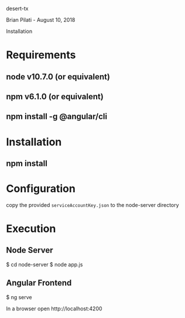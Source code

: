 desert-tx

Brian Pilati - August 10, 2018

Installation


# Requirements 

## node v10.7.0 (or equivalent)
## npm v6.1.0 (or equivalent)
## npm install -g @angular/cli

# Installation

## npm install

# Configuration

copy the provided `serviceAccountKey.json` to the node-server directory

# Execution

## Node Server
$ cd node-server
$ node app.js

## Angular Frontend
$ ng serve

In a browser open http://localhost:4200



